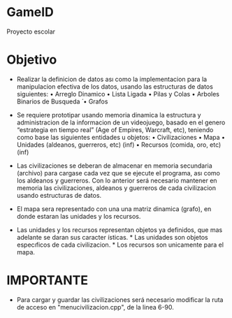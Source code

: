 # GameID
Proyecto escolar
# Objetivo
- Realizar la definicion de datos ası como la implementacion para la manipulacion efectiva de
los datos, usando las estructuras de datos siguientes:
• Arreglo Dinamico
• Lista Ligada
• Pilas y Colas
• Arboles Binarios de Busqueda  ́
• Grafos

- Se requiere prototipar usando memoria dinamica la estructura y administracion de la
informacion de un videojuego, basado en el genero “estrategia en tiempo real” (Age of
Empires, Warcraft, etc), teniendo como base las siguientes entidades u objetos:
• Civilizaciones
• Mapa
• Unidades (aldeanos, guerreros, etc) (inf)
• Recursos (comida, oro, etc) (inf)

- Las civilizaciones se deberan de almacenar en memoria secundaria (archivo) para cargase
cada vez que se ejecute el programa, ası como los aldeanos y guerreros. Con lo anterior será necesario mantener en memoria las civilizaciones, aldeanos y guerreros de cada civilizacion
usando estructuras de datos.

- El mapa sera representado con una una matriz dinamica (grafo), en donde estaran las
unidades y los recursos.

- Las unidades y los recursos representan objetos ya definidos, que mas adelante se daran
sus caracter ́ısticas. * Las unidades son objetos especıficos de cada civilizacion. * Los
recursos son unicamente para el mapa.

# IMPORTANTE
- Para cargar y guardar las civilizaciones será necesario modificar la ruta de acceso en "menucivilizacion.cpp", de la linea 6-90.
